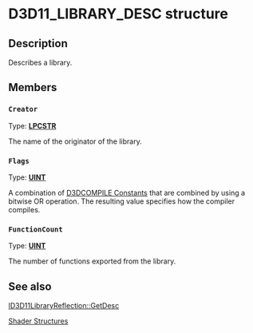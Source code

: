 # D3D11_LIBRARY_DESC structure

## Description

Describes a library.

## Members

### `Creator`

Type: **[LPCSTR](https://learn.microsoft.com/windows/desktop/WinProg/windows-data-types)**

The name of the originator of the library.

### `Flags`

Type: **[UINT](https://learn.microsoft.com/windows/desktop/WinProg/windows-data-types)**

A combination of [D3DCOMPILE Constants](https://learn.microsoft.com/windows/desktop/direct3dhlsl/d3dcompile-constants) that are combined by using a bitwise OR operation. The resulting value specifies how the compiler compiles.

### `FunctionCount`

Type: **[UINT](https://learn.microsoft.com/windows/desktop/WinProg/windows-data-types)**

The number of functions exported from the library.

## See also

[ID3D11LibraryReflection::GetDesc](https://learn.microsoft.com/windows/desktop/api/d3d11shader/nf-d3d11shader-id3d11libraryreflection-getdesc)

[Shader Structures](https://learn.microsoft.com/windows/desktop/direct3d11/d3d11-graphics-reference-shader-structures)